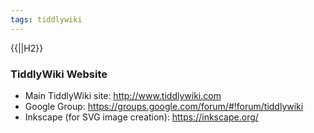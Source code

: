 ```yaml
---
tags: tiddlywiki
---
```

{{||H2}}

### TiddlyWiki Website

- Main TiddlyWiki site: http://www.tiddlywiki.com
- Google Group: https://groups.google.com/forum/#!forum/tiddlywiki
- Inkscape (for SVG image creation): https://inkscape.org/
